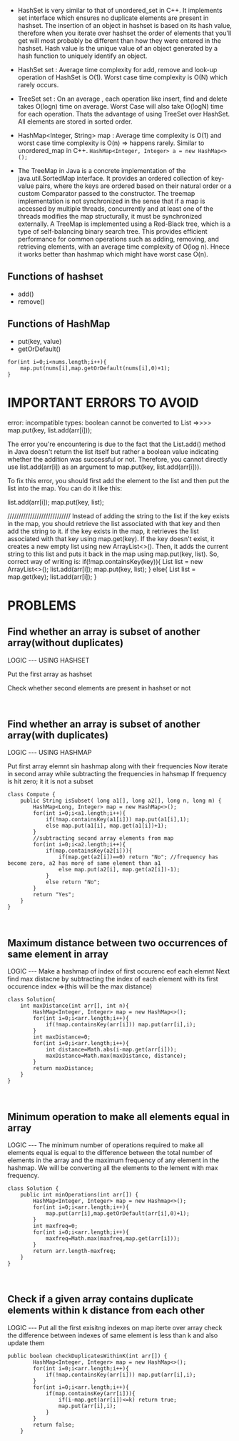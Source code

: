 * HashSet is very similar to that of unordered_set in C++. It implements set interface which ensures no duplicate elements are present in hashset. The insertion of an object in hashset is based on its hash value, therefore when you iterate over hashset the order of elements that you'll get will most probably be different than how they were entered in the hashset. Hash value is the unique value of an object generated by a hash function to uniquely identify an object.

* HashSet<Integer> set : Average time complexity for add, remove and look-up operation of HashSet is O(1). Worst case time complexity is O(N) which rarely occurs.

* TreeSet<Integer> set : On an average , each operation like insert, find and delete takes O(logn) time on average. Worst Case will also take O(logN) time for each operation. Thats the advantage of using TreeSet over HashSet. All elements are stored in sorted order.


*  HashMap<Integer, String> map : Average time complexity is O(1) and worst case time complexity is O(n) => happens rarely. Similar to unordered_map in C++.
```HashMap<Integer, Integer> a = new HashMap<>();```


* The TreeMap in Java is a concrete implementation of the java.util.SortedMap interface. It provides an ordered collection of key-value pairs, where the keys are ordered based on their natural order or a custom Comparator passed to the constructor.
  The treemap implementation is not synchronized in the sense that if a map is accessed by multiple threads, concurrently and at least one of the threads modifies the map structurally, it must be synchronized externally.
  A TreeMap is implemented using a Red-Black tree, which is a type of self-balancing binary search tree. This provides efficient performance for common operations such as adding, removing, and retrieving elements, with an average time complexity of O(log n). Hnece it works better than hashmap which might have worst case O(n).

## Functions of hashset
* add()
* remove()

## Functions of HashMap
* put(key, value)
* getOrDefault()
```
for(int i=0;i<nums.length;i++){
    map.put(nums[i],map.getOrDefault(nums[i],0)+1);
}
```

# IMPORTANT ERRORS TO AVOID
error: incompatible types: boolean cannot be converted to List<String> =>>>> map.put(key, list.add(arr[i]));

The error you're encountering is due to the fact that the List.add() method in Java doesn't return the list itself but rather a boolean value indicating whether the addition was successful or not. Therefore, you cannot directly use list.add(arr[i]) as an argument to map.put(key, list.add(arr[i])).

To fix this error, you should first add the element to the list and then put the list into the map. You can do it like this:

list.add(arr[i]);
map.put(key, list);

////////////////////////////
Instead of adding the string to the list if the key exists in the map, you should retrieve the list associated with that key and then add the string to it.
if the key exists in the map, it retrieves the list associated with that key using map.get(key). If the key doesn't exist, it creates a new empty list using new ArrayList<>(). 
Then, it adds the current string to this list and puts it back in the map using map.put(key, list).
So, correct way of writing is:
if(!map.containsKey(key)){
                List<String> list = new ArrayList<>();
                list.add(arr[i]);
                map.put(key, list);
            }
            else{
                List<String> list = map.get(key);
                list.add(arr[i]);
            }

            
# PROBLEMS

## Find whether an array is subset of another array(without duplicates)
LOGIC --- USING HASHSET

Put the first array as hashset

Check whether second elements are present in hashset or not

<br>

## Find whether an array is subset of another array(with duplicates)
LOGIC --- USING HASHMAP

Put first array elemnt sin hashmap along with their frequencies
Now iterate in second array while subtracting the frequencies in hahsmap
If frequency is hit zero; it it is not a subset
```
class Compute {
    public String isSubset( long a1[], long a2[], long n, long m) {
        HashMap<Long, Integer> map = new HashMap<>();
        for(int i=0;i<a1.length;i++){
            if(!map.containsKey(a1[i])) map.put(a1[i],1);
            else map.put(a1[i], map.get(a1[i])+1);
        }
        //subtracting second array elements from map
        for(int i=0;i<a2.length;i++){
            if(map.containsKey(a2[i])){
                if(map.get(a2[i])==0) return "No"; //frequency has become zero, a2 has more of same element than a1
                else map.put(a2[i], map.get(a2[i])-1);
            }
            else return "No";
        }
        return "Yes";
    }
}
```
<br>

## Maximum distance between two occurrences of same element in array
LOGIC ---
Make a hashmap of index of first occurenc eof each elemnt
Next find max distacne by subtracting the index of each element with its first occurence index =>(this will be the max distance)
```
class Solution{
    int maxDistance(int arr[], int n){
        HashMap<Integer, Integer> map = new HashMap<>();
        for(int i=0;i<arr.length;i++){
            if(!map.containsKey(arr[i])) map.put(arr[i],i);
        }
        int maxDistance=0;
        for(int i=0;i<arr.length;i++){
            int distance=Math.abs(i-map.get(arr[i]));
            maxDistance=Math.max(maxDistance, distance);
        }
        return maxDistance;
    }
}
```
<br>

## Minimum operation to make all elements equal in array
LOGIC ---
The minimum number of operations required to make all elements equal is equal to the difference between the total number of elements in the array and the maximum frequency of any element in the hashmap. We will be converting all the elements to the lement with max frequency.
```
class Solution {
    public int minOperations(int arr[]) {
        HashMap<Integer, Integer> map = new Hashmap<>();
        for(int i=0;i<arr.length;i++){
            map.put(arr[i],map.getOrDefault(arr[i],0)+1);
        }
        int maxfreq=0;
        for(int i=0;i<arr.length;i++){
            maxfreq=Math.max(maxfreq,map.get(arr[i]));
        }
        return arr.length-maxfreq;
    }
}
```
<br>

## Check if a given array contains duplicate elements within k distance from each other
LOGIC ---
Put all the first exisitng indexes on map
iterte over array
check the difference between indexes of same element is less than k and also update them
```
public boolean checkDuplicatesWithinK(int arr[]) {
        HashMap<Integer, Integer> map = new HashMap<>();
        for(int i=0;i<arr.length;i++){
            if(!map.containsKey(arr[i])) map.put(arr[i],i);
        }
        for(int i=0;i<arr.length;i++){
            if(map.containsKey(arr[i])){
                if(i-map.get(arr[i])<=k) return true;
                map.put(arr[i],i);
            }
        }
        return false;
    }
```

